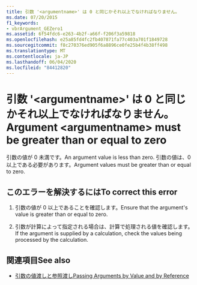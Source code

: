 ```yaml
---
title: 引数 '<argumentname>' は 0 と同じかそれ以上でなければなりません。
ms.date: 07/20/2015
f1_keywords:
- vbrArgument_GEZero1
ms.assetid: 6f54fdc6-e263-4b2f-a66f-f206f3a59818
ms.openlocfilehash: e25a85fd4fc2fb407871fa77c403a701f1849728
ms.sourcegitcommit: f8c270376ed905f6a8896ce0fe25b4f4b38ff498
ms.translationtype: MT
ms.contentlocale: ja-JP
ms.lasthandoff: 06/04/2020
ms.locfileid: "84412820"
---
```

# <a name="argument-argumentname-must-be-greater-than-or-equal-to-zero"></a><span data-ttu-id="ec715-102">引数 '\<argumentname>' は 0 と同じかそれ以上でなければなりません。</span><span class="sxs-lookup"><span data-stu-id="ec715-102">Argument \<argumentname> must be greater than or equal to zero</span></span>
<span data-ttu-id="ec715-103">引数の値が 0 未満です。</span><span class="sxs-lookup"><span data-stu-id="ec715-103">An argument value is less than zero.</span></span> <span data-ttu-id="ec715-104">引数の値は、0 以上である必要があります。</span><span class="sxs-lookup"><span data-stu-id="ec715-104">Argument values must be greater than or equal to zero.</span></span>  
  
## <a name="to-correct-this-error"></a><span data-ttu-id="ec715-105">このエラーを解決するには</span><span class="sxs-lookup"><span data-stu-id="ec715-105">To correct this error</span></span>  
  
1. <span data-ttu-id="ec715-106">引数の値が 0 以上であることを確認します。</span><span class="sxs-lookup"><span data-stu-id="ec715-106">Ensure that the argument's value is greater than or equal to zero.</span></span>  
  
2. <span data-ttu-id="ec715-107">引数が計算によって指定される場合は、計算で処理される値を確認します。</span><span class="sxs-lookup"><span data-stu-id="ec715-107">If the argument is supplied by a calculation, check the values being processed by the calculation.</span></span>  
  
## <a name="see-also"></a><span data-ttu-id="ec715-108">関連項目</span><span class="sxs-lookup"><span data-stu-id="ec715-108">See also</span></span>

- [<span data-ttu-id="ec715-109">引数の値渡しと参照渡し</span><span class="sxs-lookup"><span data-stu-id="ec715-109">Passing Arguments by Value and by Reference</span></span>](../programming-guide/language-features/procedures/passing-arguments-by-value-and-by-reference.md)
